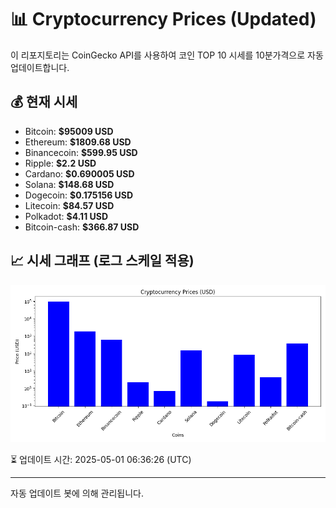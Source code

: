 
# 📊 Cryptocurrency Prices (Updated)

이 리포지토리는 CoinGecko API를 사용하여 코인 TOP 10 시세를 10분가격으로 자동 업데이트합니다.

## 💰 현재 시세
- Bitcoin: **$95009 USD**
- Ethereum: **$1809.68 USD**
- Binancecoin: **$599.95 USD**
- Ripple: **$2.2 USD**
- Cardano: **$0.690005 USD**
- Solana: **$148.68 USD**
- Dogecoin: **$0.175156 USD**
- Litecoin: **$84.57 USD**
- Polkadot: **$4.11 USD**
- Bitcoin-cash: **$366.87 USD**

## 📈 시세 그래프 (로그 스케일 적용)
![Crypto Prices](crypto_prices.png)

⏳ 업데이트 시간: 2025-05-01 06:36:26 (UTC)

---
자동 업데이트 봇에 의해 관리됩니다.
